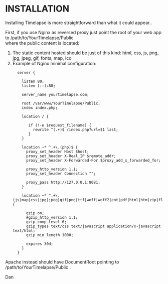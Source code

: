 # INSTALLATION
   
  Installing Timelapse is more straightforward than what it could appear..   
  
  First, if you use Nginx as reversed proxy just point the root of your web app to /path/to/YourTimelapse/Public   
  where the public content is located:
  
  <ol>  
  <li>The static content hosted should be just of this kind: html, css, js, png, jpg, jpeg, gif, fonts, map, ico</li>   
  <li>Example of Nginx minimal configuration:
     
      server {   
     
        listen 80;
        listen [::]:80;
    
        server_name yourtimelapse.com;
     
        root /var/www/YourTimelapse/Public;
        index index.php; 
       
        location / {     
           
           if (!-e $request_filename) {
             rewrite ^(.+)$ /index.php?url=$1 last;
           }
        }
     
        location ~* ^.+\.(php)$ {     
          proxy_set_header Host $host;     
          proxy_set_header X-Real_IP $remote_addr;     
          proxy_set_header X-Forwarded-For $proxy_add_x_forwarded_for;    
         
          proxy_http_version 1.1;     
          proxy_set_header Connection "";     
        
          proxy_pass http://127.0.0.1:8081;        
        }
        
        location ~* ^.+\.(js|map|css|jpg|jpeg|gif|png|ttf|woff|woff2|eot|pdf|html|htm|zip|flv|swf|ico|xml|txt|wav|mp3)$ {
     
          gzip on;
          #gzip_http_version 1.1;
          gzip_comp_level 6;
          gzip_types text/css text/javascript application/x-javascript text/html;
          gzip_min_length 1000;

          expires 30d;
        }      
      }     
     
     
  </li>
  </ol>  
  
  Apache instead should have DocumentRoot pointing to /path/to/YourTimelapse/Public .   
  
  Dan
